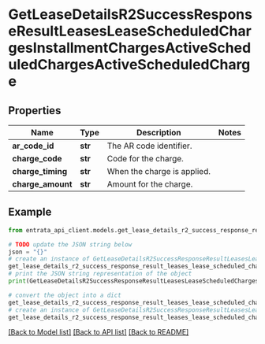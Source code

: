# GetLeaseDetailsR2SuccessResponseResultLeasesLeaseScheduledChargesInstallmentChargesActiveScheduledChargesActiveScheduledCharge


## Properties

Name | Type | Description | Notes
------------ | ------------- | ------------- | -------------
**ar_code_id** | **str** | The AR code identifier. | 
**charge_code** | **str** | Code for the charge. | 
**charge_timing** | **str** | When the charge is applied. | 
**charge_amount** | **str** | Amount for the charge. | 

## Example

```python
from entrata_api_client.models.get_lease_details_r2_success_response_result_leases_lease_scheduled_charges_installment_charges_active_scheduled_charges_active_scheduled_charge import GetLeaseDetailsR2SuccessResponseResultLeasesLeaseScheduledChargesInstallmentChargesActiveScheduledChargesActiveScheduledCharge

# TODO update the JSON string below
json = "{}"
# create an instance of GetLeaseDetailsR2SuccessResponseResultLeasesLeaseScheduledChargesInstallmentChargesActiveScheduledChargesActiveScheduledCharge from a JSON string
get_lease_details_r2_success_response_result_leases_lease_scheduled_charges_installment_charges_active_scheduled_charges_active_scheduled_charge_instance = GetLeaseDetailsR2SuccessResponseResultLeasesLeaseScheduledChargesInstallmentChargesActiveScheduledChargesActiveScheduledCharge.from_json(json)
# print the JSON string representation of the object
print(GetLeaseDetailsR2SuccessResponseResultLeasesLeaseScheduledChargesInstallmentChargesActiveScheduledChargesActiveScheduledCharge.to_json())

# convert the object into a dict
get_lease_details_r2_success_response_result_leases_lease_scheduled_charges_installment_charges_active_scheduled_charges_active_scheduled_charge_dict = get_lease_details_r2_success_response_result_leases_lease_scheduled_charges_installment_charges_active_scheduled_charges_active_scheduled_charge_instance.to_dict()
# create an instance of GetLeaseDetailsR2SuccessResponseResultLeasesLeaseScheduledChargesInstallmentChargesActiveScheduledChargesActiveScheduledCharge from a dict
get_lease_details_r2_success_response_result_leases_lease_scheduled_charges_installment_charges_active_scheduled_charges_active_scheduled_charge_from_dict = GetLeaseDetailsR2SuccessResponseResultLeasesLeaseScheduledChargesInstallmentChargesActiveScheduledChargesActiveScheduledCharge.from_dict(get_lease_details_r2_success_response_result_leases_lease_scheduled_charges_installment_charges_active_scheduled_charges_active_scheduled_charge_dict)
```
[[Back to Model list]](../README.md#documentation-for-models) [[Back to API list]](../README.md#documentation-for-api-endpoints) [[Back to README]](../README.md)


